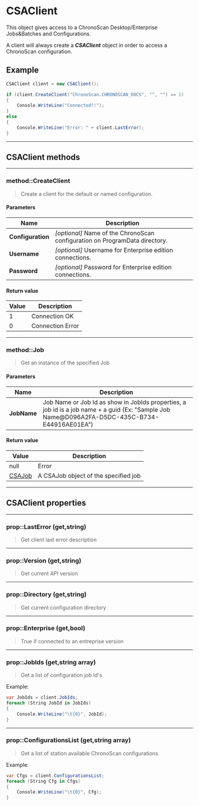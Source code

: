 # CSAClient

This object gives access to a ChronoScan Desktop/Enterprise Jobs&Batches and Configurations.

A client will always create a ***CSAClient*** object in order to access a ChronoScan configuration.

## Example
```cs
CSAClient client = new CSAClient();

if (client.CreateClient("ChronoScan.CHRONOSCAN_DOCS", "", "") == 1)
{
	Console.WriteLine("Connected!!");
}
else
{
	Console.WriteLine("Error: " + client.LastError);
}
```
---
## CSAClient methods
---
### method::CreateClient
>Create a client for the default or named configuration.
#### Parameters
| Name				| Description		|
|-------------------|-------------------|
|**Configuration**	|*[optional]* Name of the ChronoScan configuration on ProgramData directory.	|
|**Username**		|*[optional]* Username for Enterprise edition connections.						|
|**Password**		|*[optional]* Password for Enterprise edition connections.						|

#### Return value

| Value				| Description		|
|-------------------|-------------------|
|1|Connection OK|
|0|Connection Error|

---
### method::Job
>Get an instance of the specified Job
#### Parameters
| Name				| Description		|
|-------------------|-------------------|
|**JobName**	|Job Name or Job Id as show in JobIds properties, a job id is a job name + a guid (Ex: "Sample Job Name@D096A2FA-D5DC-435C-B734-E44916AE01EA")|
#### Return value
| Value				| Description		|
|-------------------|-------------------|
|null|Error|
|[CSAJob](./objects/CSAJob)|A CSAJob object of the specified job|

---
## CSAClient properties
---
### prop::LastError (get,string)
>Get client last error description
---
### prop::Version (get,string)
>Get current API version
---
### prop::Directory (get,string)
>Get current configuration directory
---
### prop::Enterprise (get,bool)
>True if connected to an entreprise version
---
### prop::JobIds (get,string array)
>Get a list of configuration job Id's

Example:
```cs
var JobIds = client.JobIds;
foreach (String JobId in JobIds)
{
    Console.WriteLine("\t{0}", JobId);
}
```
---
### prop::ConfigurationsList (get,string array)
>Get a list of station available ChronoScan configurations

Example:
```cs
var Cfgs = client.ConfigurationsList;
foreach (String Cfg in Cfgs)
{
    Console.WriteLine("\t{0}", Cfg);
}
```
